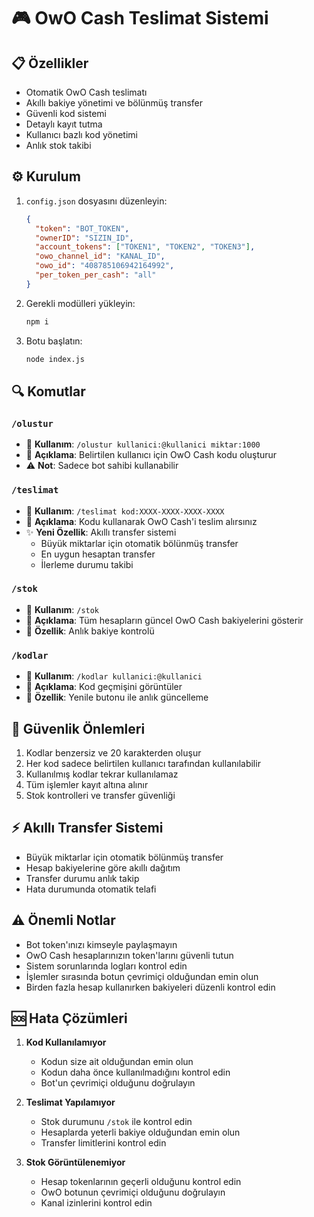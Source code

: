 # 🎮 OwO Cash Teslimat Sistemi

## 📋 Özellikler
- Otomatik OwO Cash teslimatı
- Akıllı bakiye yönetimi ve bölünmüş transfer
- Güvenli kod sistemi
- Detaylı kayıt tutma
- Kullanıcı bazlı kod yönetimi
- Anlık stok takibi

## ⚙️ Kurulum

1. `config.json` dosyasını düzenleyin:
   ```json
   {
     "token": "BOT_TOKEN",
     "ownerID": "SIZIN_ID",
     "account_tokens": ["TOKEN1", "TOKEN2", "TOKEN3"],
     "owo_channel_id": "KANAL_ID",
     "owo_id": "408785106942164992",
     "per_token_per_cash": "all"
   }
   ```

2. Gerekli modülleri yükleyin:
   ```bash
   npm i
   ```

3. Botu başlatın:
   ```bash
   node index.js
   ```

## 🔍 Komutlar

### `/olustur`
- 🎯 **Kullanım**: `/olustur kullanici:@kullanici miktar:1000`
- 📝 **Açıklama**: Belirtilen kullanıcı için OwO Cash kodu oluşturur
- ⚠️ **Not**: Sadece bot sahibi kullanabilir

### `/teslimat`
- 🎯 **Kullanım**: `/teslimat kod:XXXX-XXXX-XXXX-XXXX`
- 📝 **Açıklama**: Kodu kullanarak OwO Cash'i teslim alırsınız
- ✨ **Yeni Özellik**: Akıllı transfer sistemi
  - Büyük miktarlar için otomatik bölünmüş transfer
  - En uygun hesaptan transfer
  - İlerleme durumu takibi

### `/stok`
- 🎯 **Kullanım**: `/stok`
- 📝 **Açıklama**: Tüm hesapların güncel OwO Cash bakiyelerini gösterir
- 🔄 **Özellik**: Anlık bakiye kontrolü

### `/kodlar`
- 🎯 **Kullanım**: `/kodlar kullanici:@kullanici`
- 📝 **Açıklama**: Kod geçmişini görüntüler
- 🔄 **Özellik**: Yenile butonu ile anlık güncelleme

## 🔐 Güvenlik Önlemleri
1. Kodlar benzersiz ve 20 karakterden oluşur
2. Her kod sadece belirtilen kullanıcı tarafından kullanılabilir
3. Kullanılmış kodlar tekrar kullanılamaz
4. Tüm işlemler kayıt altına alınır
5. Stok kontrolleri ve transfer güvenliği

## ⚡ Akıllı Transfer Sistemi
- Büyük miktarlar için otomatik bölünmüş transfer
- Hesap bakiyelerine göre akıllı dağıtım
- Transfer durumu anlık takip
- Hata durumunda otomatik telafi

## ⚠️ Önemli Notlar
- Bot token'ınızı kimseyle paylaşmayın
- OwO Cash hesaplarınızın token'larını güvenli tutun
- Sistem sorunlarında logları kontrol edin
- İşlemler sırasında botun çevrimiçi olduğundan emin olun
- Birden fazla hesap kullanırken bakiyeleri düzenli kontrol edin

## 🆘 Hata Çözümleri
1. **Kod Kullanılamıyor**
   - Kodun size ait olduğundan emin olun
   - Kodun daha önce kullanılmadığını kontrol edin
   - Bot'un çevrimiçi olduğunu doğrulayın

2. **Teslimat Yapılamıyor**
   - Stok durumunu `/stok` ile kontrol edin
   - Hesaplarda yeterli bakiye olduğundan emin olun
   - Transfer limitlerini kontrol edin

3. **Stok Görüntülenemiyor**
   - Hesap tokenlarının geçerli olduğunu kontrol edin
   - OwO botunun çevrimiçi olduğunu doğrulayın
   - Kanal izinlerini kontrol edin
